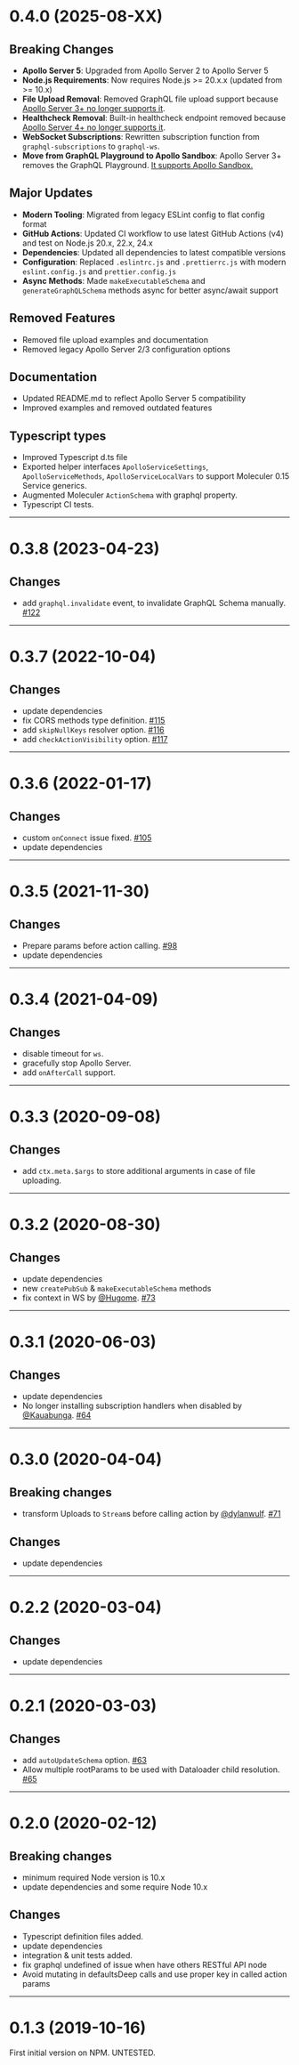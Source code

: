 <a name="0.4.0"></a>
# 0.4.0 (2025-08-XX)

## Breaking Changes
- **Apollo Server 5**: Upgraded from Apollo Server 2 to Apollo Server 5
- **Node.js Requirements**: Now requires Node.js >= 20.x.x (updated from >= 10.x)
- **File Upload Removal**: Removed GraphQL file upload support because [Apollo Server 3+ no longer supports it](https://www.apollographql.com/docs/apollo-server/v3/migration#file-uploads).
- **Healthcheck Removal**: Built-in healthcheck endpoint removed because [Apollo Server 4+ no longer supports it](https://www.apollographql.com/docs/apollo-server/migration-from-v3#health-checks).
- **WebSocket Subscriptions**: Rewritten subscription function from `graphql-subscriptions` to `graphql-ws`.
- **Move from GraphQL Playground to Apollo Sandbox**: Apollo Server 3+ removes the GraphQL Playground. [It supports Apollo Sandbox.](https://www.apollographql.com/docs/apollo-server/v3/migration#graphql-playground)

## Major Updates
- **Modern Tooling**: Migrated from legacy ESLint config to flat config format
- **GitHub Actions**: Updated CI workflow to use latest GitHub Actions (v4) and test on Node.js 20.x, 22.x, 24.x
- **Dependencies**: Updated all dependencies to latest compatible versions
- **Configuration**: Replaced `.eslintrc.js` and `.prettierrc.js` with modern `eslint.config.js` and `prettier.config.js`
- **Async Methods**: Made `makeExecutableSchema` and `generateGraphQLSchema` methods async for better async/await support

## Removed Features
- Removed file upload examples and documentation
- Removed legacy Apollo Server 2/3 configuration options

## Documentation
- Updated README.md to reflect Apollo Server 5 compatibility
- Improved examples and removed outdated features

## Typescript types
- Improved Typescript d.ts file
- Exported helper interfaces `ApolloServiceSettings`, `ApolloServiceMethods`, `ApolloServiceLocalVars` to support Moleculer 0.15 Service generics.
- Augmented Moleculer `ActionSchema` with graphql property.
- Typescript CI tests.

--------------------------------------------------
<a name="0.3.8"></a>
# 0.3.8 (2023-04-23)

## Changes
- add `graphql.invalidate` event, to invalidate GraphQL Schema manually. [#122](https://github.com/moleculerjs/moleculer-apollo-server/pull/122)

--------------------------------------------------
<a name="0.3.7"></a>
# 0.3.7 (2022-10-04)

## Changes
- update dependencies
- fix CORS methods type definition. [#115](https://github.com/moleculerjs/moleculer-apollo-server/pull/115)
- add `skipNullKeys` resolver option. [#116](https://github.com/moleculerjs/moleculer-apollo-server/pull/116)
- add `checkActionVisibility` option. [#117](https://github.com/moleculerjs/moleculer-apollo-server/pull/117)

--------------------------------------------------
<a name="0.3.6"></a>
# 0.3.6 (2022-01-17)

## Changes
- custom `onConnect` issue fixed. [#105](https://github.com/moleculerjs/moleculer-apollo-server/pull/105)
- update dependencies

--------------------------------------------------
<a name="0.3.5"></a>
# 0.3.5 (2021-11-30)

## Changes
- Prepare params before action calling. [#98](https://github.com/moleculerjs/moleculer-apollo-server/pull/98)
- update dependencies

--------------------------------------------------
<a name="0.3.4"></a>
# 0.3.4 (2021-04-09)

## Changes
- disable timeout for `ws`.
- gracefully stop Apollo Server.
- add `onAfterCall` support.

--------------------------------------------------
<a name="0.3.3"></a>
# 0.3.3 (2020-09-08)

## Changes
- add `ctx.meta.$args` to store additional arguments in case of file uploading.

--------------------------------------------------
<a name="0.3.2"></a>
# 0.3.2 (2020-08-30)

## Changes
- update dependencies
- new `createPubSub` & `makeExecutableSchema` methods
- fix context in WS by [@Hugome](https://github.com/Hugome). [#73](https://github.com/moleculerjs/moleculer-apollo-server/pull/73)

--------------------------------------------------
<a name="0.3.1"></a>
# 0.3.1 (2020-06-03)

## Changes
- update dependencies
- No longer installing subscription handlers when disabled by [@Kauabunga](https://github.com/Kauabunga). [#64](https://github.com/moleculerjs/moleculer-apollo-server/pull/64)

--------------------------------------------------
<a name="0.3.0"></a>
# 0.3.0 (2020-04-04)

## Breaking changes
- transform Uploads to `Stream`s before calling action by [@dylanwulf](https://github.com/dylanwulf). [#71](https://github.com/moleculerjs/moleculer-apollo-server/pull/71)
 
## Changes
- update dependencies

--------------------------------------------------
<a name="0.2.2"></a>
# 0.2.2 (2020-03-04)

## Changes
- update dependencies

--------------------------------------------------
<a name="0.2.1"></a>
# 0.2.1 (2020-03-03)

## Changes
- add `autoUpdateSchema` option. [#63](https://github.com/moleculerjs/moleculer-apollo-server/pull/63)
- Allow multiple rootParams to be used with Dataloader child resolution. [#65](https://github.com/moleculerjs/moleculer-apollo-server/pull/65)

--------------------------------------------------
<a name="0.2.0"></a>
# 0.2.0 (2020-02-12)

## Breaking changes
- minimum required Node version is 10.x
- update dependencies and some require Node 10.x

## Changes
- Typescript definition files added.
- update dependencies
- integration & unit tests added.
- fix graphql undefined of issue when have others RESTful API node
- Avoid mutating in defaultsDeep calls and use proper key in called action params

--------------------------------------------------
<a name="0.1.3"></a>
# 0.1.3 (2019-10-16)

First initial version on NPM. UNTESTED.
